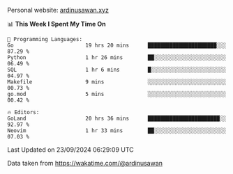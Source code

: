 Personal website: [ardinusawan.xyz](https://ardinusawan.xyz)

<!--START_SECTION:waka-->
📊 **This Week I Spent My Time On** 

```text
💬 Programming Languages: 
Go                       19 hrs 20 mins      ██████████████████████░░░   87.29 % 
Python                   1 hr 26 mins        ██░░░░░░░░░░░░░░░░░░░░░░░   06.49 % 
SQL                      1 hr 6 mins         █░░░░░░░░░░░░░░░░░░░░░░░░   04.97 % 
Makefile                 9 mins              ░░░░░░░░░░░░░░░░░░░░░░░░░   00.73 % 
go.mod                   5 mins              ░░░░░░░░░░░░░░░░░░░░░░░░░   00.42 % 

🔥 Editors: 
GoLand                   20 hrs 36 mins      ███████████████████████░░   92.97 % 
Neovim                   1 hr 33 mins        ██░░░░░░░░░░░░░░░░░░░░░░░   07.03 % 
```


 Last Updated on 23/09/2024 06:29:09 UTC
<!--END_SECTION:waka-->
Data taken from https://wakatime.com/@ardinusawan

